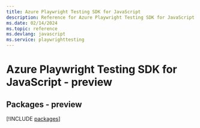 ```yaml
---
title: Azure Playwright Testing SDK for JavaScript
description: Reference for Azure Playwright Testing SDK for JavaScript
ms.date: 02/14/2024
ms.topic: reference
ms.devlang: javascript
ms.service: playwrighttesting
---
```

# Azure Playwright Testing SDK for JavaScript - preview
## Packages - preview
[!INCLUDE [packages](playwright-testing-index.md)]